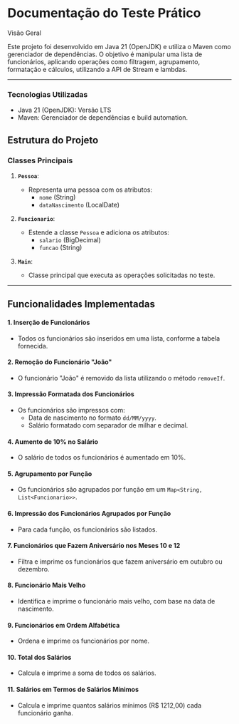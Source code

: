 
# Documentação do Teste Prático
Visão Geral

Este projeto foi desenvolvido em Java 21 (OpenJDK) e 
utiliza o Maven como gerenciador de dependências. 
O objetivo é manipular uma lista de funcionários, 
aplicando operações como filtragem, agrupamento, 
formatação e cálculos, utilizando a API de Stream e lambdas.

___

### Tecnologias Utilizadas
- Java 21 (OpenJDK): Versão LTS
- Maven: Gerenciador de dependências e build automation.


## Estrutura do Projeto

### Classes Principais

1. **`Pessoa`**:
    - Representa uma pessoa com os atributos:
        - `nome` (String)
        - `dataNascimento` (LocalDate)

2. **`Funcionario`**:
    - Estende a classe `Pessoa` e adiciona os atributos:
        - `salario` (BigDecimal)
        - `funcao` (String)

3. **`Main`**:
    - Classe principal que executa as operações solicitadas no teste.

---

## Funcionalidades Implementadas

#### 1. Inserção de Funcionários
- Todos os funcionários são inseridos em uma lista, conforme a tabela fornecida.

#### 2. Remoção do Funcionário "João"
- O funcionário "João" é removido da lista utilizando o método `removeIf`.

#### 3. Impressão Formatada dos Funcionários
- Os funcionários são impressos com:
    - Data de nascimento no formato `dd/MM/yyyy`.
    - Salário formatado com separador de milhar e decimal.

#### 4. Aumento de 10% no Salário
- O salário de todos os funcionários é aumentado em 10%.

#### 5. Agrupamento por Função
- Os funcionários são agrupados por função em um `Map<String, List<Funcionario>>`.

#### 6. Impressão dos Funcionários Agrupados por Função
- Para cada função, os funcionários são listados.

#### 7. Funcionários que Fazem Aniversário nos Meses 10 e 12
- Filtra e imprime os funcionários que fazem aniversário em outubro ou dezembro.

#### 8. Funcionário Mais Velho
- Identifica e imprime o funcionário mais velho, com base na data de nascimento.

#### 9. Funcionários em Ordem Alfabética
- Ordena e imprime os funcionários por nome.

#### 10. Total dos Salários
- Calcula e imprime a soma de todos os salários.

#### 11. Salários em Termos de Salários Mínimos
- Calcula e imprime quantos salários mínimos (R$ 1212,00) cada funcionário ganha.
